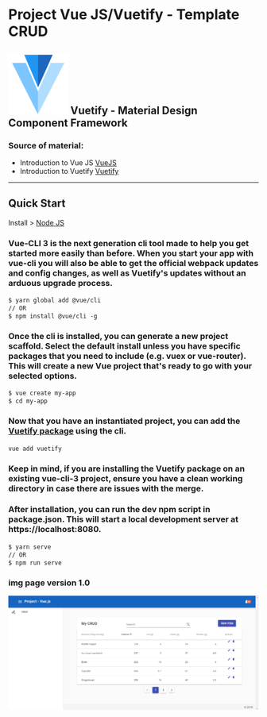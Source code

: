 # Project Vue JS/Vuetify - Template CRUD

## ![alt text](https://github.com/DIEGOPATRIOTA/vuetifyjs/blob/master/src/assets/logo.png "vuetifyjs") Vuetify - Material Design Component Framework



### Source of material: 

* Introduction to Vue JS [VueJS](https://vuejs.org/v2/guide/)
* Introduction to Vuetify [Vuetify](https://vuetifyjs.com/pt-BR/getting-started/quick-start)

---

## Quick Start

Install > [Node JS](https://nodejs.org/)

### Vue-CLI 3 is the next generation cli tool made to help you get started more easily than before. When you start your app with vue-cli you will also be able to get the official webpack updates and config changes, as well as Vuetify's updates without an arduous upgrade process.
```
$ yarn global add @vue/cli
// OR
$ npm install @vue/cli -g 	
```

### Once the cli is installed, you can generate a new project scaffold. Select the default install unless you have specific packages that you need to include (e.g. vuex or vue-router). This will create a new Vue project that's ready to go with your selected options.
```
$ vue create my-app
$ cd my-app
```

### Now that you have an instantiated project, you can add the [Vuetify package](https://github.com/vuetifyjs/vue-cli-plugin-vuetify) using the cli.
```
vue add vuetify
```

### Keep in mind, if you are installing the Vuetify package on an existing vue-cli-3 project, ensure you have a clean working directory in case there are issues with the merge.

### After installation, you can run the dev npm script in package.json. This will start a local development server at https://localhost:8080.

```
$ yarn serve
// OR
$ npm run serve
```

### img page version 1.0
![page vuejs](https://github.com/DIEGOPATRIOTA/vuetifyjs/blob/master/page-v1.png)